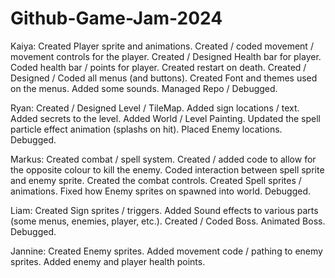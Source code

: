 # Github-Game-Jam-2024

Kaiya:  Created Player sprite and animations.
	Created / coded movement / movement controls for the player.
	Created / Designed Health bar for player.
	Coded health bar / points for player.
	Created restart on death.
	Created / Designed / Coded all menus (and buttons).
	Created Font and themes used on the menus.
	Added some sounds.
	Managed Repo / Debugged.

Ryan:   Created / Designed Level / TileMap.
	Added sign locations / text.
	Added secrets to the level.
	Added World / Level Painting.
	Updated the spell particle effect animation (splashs on hit).
	Placed Enemy locations.
	Debugged.

Markus: Created combat / spell system.
	Created / added code to allow for the opposite colour to kill the enemy.
	Coded interaction between spell sprite and enemy sprite.
	Created the combat controls. 
	Created Spell sprites / animations.
	Fixed how Enemy sprites on spawned into world.
	Debugged.

Liam:	Created Sign sprites / triggers.
	Added Sound effects to various parts (some menus, enemies, player, etc.).
	Created / Coded Boss.
	Animated Boss.
	Debugged.

Jannine: Created Enemy sprites.
	Added movement code / pathing to enemy sprites.
	Added enemy and player health points.

 